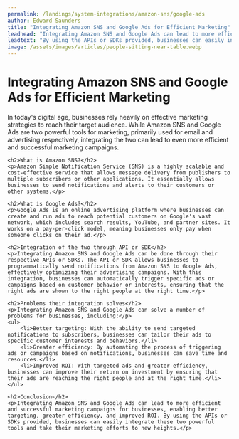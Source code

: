 ```yaml
---
permalink: /landings/system-integrations/amazon-sns/google-ads
author: Edward Saunders
title: "Integrating Amazon SNS and Google Ads for Efficient Marketing"
leadhead: "Integrating Amazon SNS and Google Ads can lead to more efficient and successful marketing campaigns for businesses, enabling better targeting, greater efficiency, and improved ROI"
leadtext: "By using the APIs or SDKs provided, businesses can easily integrate these two powerful tools and take their marketing efforts to new heights."
image: /assets/images/articles/people-sitting-near-table.webp
---
```

<div class="arttext">	<h1>Integrating Amazon SNS and Google Ads for Efficient Marketing</h1>
	<p>In today's digital age, businesses rely heavily on effective marketing strategies to reach their target audience. While Amazon SNS and Google Ads are two powerful tools for marketing, primarily used for email and advertising respectively, integrating the two can lead to even more efficient and successful marketing campaigns.</p>
	
	<h2>What is Amazon SNS?</h2>
	<p>Amazon Simple Notification Service (SNS) is a highly scalable and cost-effective service that allows message delivery from publishers to multiple subscribers or other applications. It essentially allows businesses to send notifications and alerts to their customers or other systems.</p>
	
	<h2>What is Google Ads?</h2>
	<p>Google Ads is an online advertising platform where businesses can create and run ads to reach potential customers on Google's vast network, which includes search results, YouTube, and partner sites. It works on a pay-per-click model, meaning businesses only pay when someone clicks on their ad.</p>
	
	<h2>Integration of the two through API or SDK</h2>
	<p>Integrating Amazon SNS and Google Ads can be done through their respective APIs or SDKs. The API or SDK allows businesses to programmatically send notifications from Amazon SNS to Google Ads, effectively optimizing their advertising campaigns. With this integration, businesses can automatically trigger specific ads or campaigns based on customer behavior or interests, ensuring that the right ads are shown to the right people at the right time.</p>
	
	<h2>Problems their integration solves</h2>
	<p>Integrating Amazon SNS and Google Ads can solve a number of problems for businesses, including:</p>
	<ul>
		<li>Better targeting: With the ability to send targeted notifications to subscribers, businesses can tailor their ads to specific customer interests and behaviors.</li>
		<li>Greater efficiency: By automating the process of triggering ads or campaigns based on notifications, businesses can save time and resources.</li>
		<li>Improved ROI: With targeted ads and greater efficiency, businesses can improve their return on investment by ensuring that their ads are reaching the right people and at the right time.</li>
	</ul>
	
	<h2>Conclusion</h2>
	<p>Integrating Amazon SNS and Google Ads can lead to more efficient and successful marketing campaigns for businesses, enabling better targeting, greater efficiency, and improved ROI. By using the APIs or SDKs provided, businesses can easily integrate these two powerful tools and take their marketing efforts to new heights.</p>
	
</div>